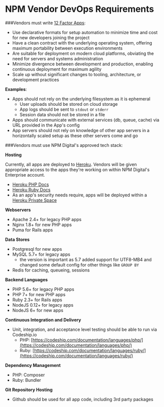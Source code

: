 NPM Vendor DevOps Requirements
==============================

###Vendors must write [12 Factor Apps](http://12factor.net/):

- Use declarative formats for setup automation to minimize time and cost for new developers joining the project
- Have a clean contract with the underlying operating system, offering maximum portability between execution environments
- Are suitable for deployment on modern cloud platforms, obviating the need for servers and systems administration
- Minimize divergence between development and production, enabling continuous deployment for maximum agility
- Scale up without significant changes to tooling, architecture, or development practices

**Examples**:

- Apps should not rely on the underlying filesystem as it is ephemeral
    - User uploads should be stored on cloud storage
    - App logs should be sent to `stdout` or `stderr`
    - Session data should not be stored in a file
- Apps should communicate with external services (db, queue, cache) via URL provided in the App's config
- App servers should not rely on knowledge of other app servers in a horizontally scaled setup as these other servers come and go

###Vendors must use NPM Digital's approved tech stack:

**Hosting**

Currently, all apps are deployed to [Heroku](https://heroku.com). Vendors will be given appropriate access to the apps they're working on within NPM Digital's Enterprise account.

- [Heroku PHP Docs](https://devcenter.heroku.com/categories/php)
- [Heroku Ruby Docs](https://devcenter.heroku.com/categories/ruby)
- As an app's security needs require, apps will be deployed within a [Heroku Private Space](https://www.heroku.com/private-spaces)

**Webservers**

- Apache 2.4+ for legacy PHP apps
- Nginx 1.8+ for new PHP apps
- Puma for Rails apps

**Data Stores**

- Postgresql for new apps
- MySQL 5.7+ for legacy apps
    - the version is important as 5.7 added support for UTF8-MB4 and changed some default config for other things like `GROUP BY`
- Redis for caching, queueing, sessions

**Backend Languages**

- PHP 5.6+ for legacy PHP apps
- PHP 7+ for new PHP apps
- Ruby 2.3+ for Rails apps
- NodeJS 0.12+ for legacy apps
- NodeJS 6+ for new apps

**Continuous Integration and Delivery**

- Unit, integration, and acceptance level testing should be able to run via Codeship.io
    - PHP: [https://codeship.com/documentation/languages/php/](https://codeship.com/documentation/languages/php/)
    - Ruby: [https://codeship.com/documentation/languages/ruby/](https://codeship.com/documentation/languages/ruby/)

**Dependency Management**

- PHP: Composer
- Ruby: Bundler

**Git Repository Hosting**

- Github should be used for all app code, including 3rd party packages
